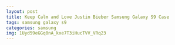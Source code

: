 ```yaml
---
layout: post
title: Keep Calm and Love Justin Bieber Samsung Galaxy S9 Case
tags: samsung galaxy s9
categories: samsung
img: 1Uyd59eGGq0nA_kxe7T3iHucTVV_VRq23
---
```

